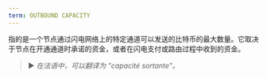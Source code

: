 ```yaml
---
term: OUTBOUND CAPACITY
---
```


指的是一个节点通过闪电网络上的特定通道可以发送的比特币的最大数量。它取决于节点在开通通道时承诺的资金，或者在闪电支付或路由过程中收到的资金。

> ► *在法语中，可以翻译为 "capacité sortante"。*